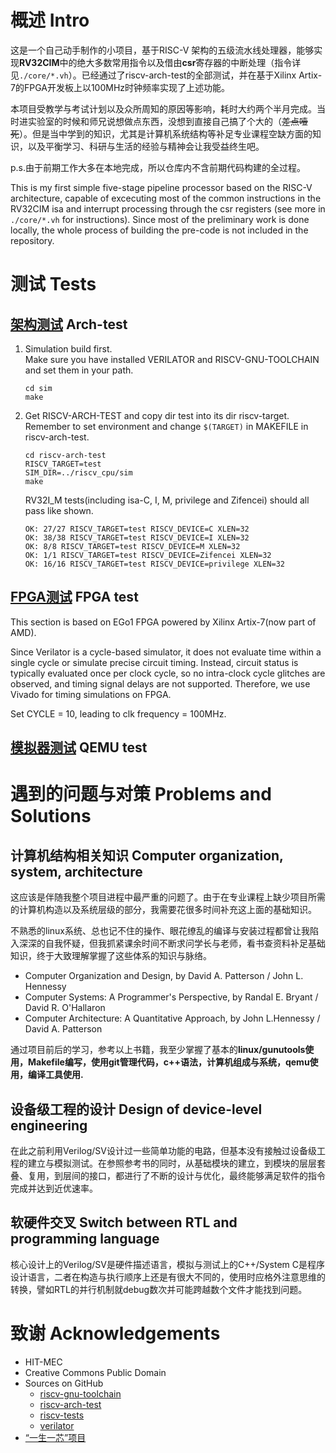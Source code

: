 # 概述 Intro

这是一个自己动手制作的小项目，基于RISC-V
架构的五级流水线处理器，能够实现**RV32CIM**中的绝大多数常用指令以及借由**csr**寄存器的中断处理（指令详见`./core/*.vh`）。已经通过了riscv-arch-test的全部测试，并在基于Xilinx Artix-7的FPGA开发板上以100MHz时钟频率实现了上述功能。


本项目受教学与考试计划以及众所周知的原因等影响，耗时大约两个半月完成。当时进实验室的时候和师兄说想做点东西，没想到直接自己搞了个大的（~~差点噎死~~）。但是当中学到的知识，尤其是计算机系统结构等补足专业课程空缺方面的知识，以及平衡学习、科研与生活的经验与精神会让我受益终生吧。

p.s.由于前期工作大多在本地完成，所以仓库内不含前期代码构建的全过程。

This is my first simple five-stage pipeline processor based on the RISC-V architecture, capable of excecuting most of the common instructions in the RV32CIM isa and interrupt processing through the csr registers (see more in `./core/*.vh` for instructions). Since most of the preliminary work is done locally, the whole process of building the pre-code is not included in the repository.

# 测试 Tests

## [架构测试](https://github.com/liuyuxivapor/riscv_cpu) Arch-test
1. Simulation build first.    
   Make sure you have installed VERILATOR and RISCV-GNU-TOOLCHAIN and set them in your path.
   ```
   cd sim
   make
2. Get RISCV-ARCH-TEST and copy dir test into its dir riscv-target.    
   Remember to set environment and change `$(TARGET)` in MAKEFILE in riscv-arch-test.
   ```
   cd riscv-arch-test
   RISCV_TARGET=test
   SIM_DIR=../riscv_cpu/sim
   make
   ```

   RV32I_M tests(including isa-C, I, M, privilege and Zifencei) should all pass like shown.
   ```
   OK: 27/27 RISCV_TARGET=test RISCV_DEVICE=C XLEN=32
   OK: 38/38 RISCV_TARGET=test RISCV_DEVICE=I XLEN=32
   OK: 8/8 RISCV_TARGET=test RISCV_DEVICE=M XLEN=32
   OK: 1/1 RISCV_TARGET=test RISCV_DEVICE=Zifencei XLEN=32
   OK: 16/16 RISCV_TARGET=test RISCV_DEVICE=privilege XLEN=32
   ```

## [FPGA测试](https://github.com/liuyuxivapor/riscv_cpu/tree/fpga) FPGA test

This section is based on EGo1 FPGA powered by Xilinx Artix-7(now part of AMD).

Since Verilator is a cycle-based simulator, it does not evaluate time within a single cycle or simulate precise circuit timing. Instead, circuit status is typically evaluated once per clock cycle, so no intra-clock cycle glitches are observed, and timing signal delays are not supported. Therefore, we use Vivado for timing simulations on FPGA.

Set CYCLE = 10, leading to clk frequency = 100MHz.

## [模拟器测试](https://github.com/liuyuxivapor/riscv_cpu/tree/qemu) QEMU test

# 遇到的问题与对策 Problems and Solutions

## 计算机结构相关知识 Computer organization, system, architecture

这应该是伴随我整个项目进程中最严重的问题了。由于在专业课程上缺少项目所需的计算机构造以及系统层级的部分，我需要花很多时间补充这上面的基础知识。

不熟悉的linux系统、总也记不住的操作、眼花缭乱的编译与安装过程都曾让我陷入深深的自我怀疑，但我抓紧课余时间不断求问学长与老师，看书查资料补足基础知识，终于大致理解掌握了这些体系的知识与脉络。

- Computer Organization and Design, by David A. Patterson / John L. Hennessy
- Computer Systems: A Programmer's Perspective, by Randal E. Bryant / David R. O'Hallaron
- Computer Architecture: A Quantitative Approach, by John L.Hennessy / David A. Patterson

通过项目前后的学习，参考以上书籍，我至少掌握了基本的**linux/gunutools使用，Makefile编写，使用git管理代码，c++语法，计算机组成与系统，qemu使用，编译工具使用.**

## 设备级工程的设计 Design of device-level engineering

在此之前利用Verilog/SV设计过一些简单功能的电路，但基本没有接触过设备级工程的建立与模拟测试。在参照参考书的同时，从基础模块的建立，到模块的层层套叠、复用，到层间的接口，都进行了不断的设计与优化，最终能够满足软件的指令完成并达到近优速率。


## 软硬件交叉 Switch between RTL and programming language

核心设计上的Verilog/SV是硬件描述语言，模拟与测试上的C++/System C是程序设计语言，二者在构造与执行顺序上还是有很大不同的，使用时应格外注意思维的转换，譬如RTL的并行机制就debug数次并可能跨越数个文件才能找到问题。

# 致谢 Acknowledgements
- HIT-MEC
- Creative Commons Public Domain
- Sources on GitHub
  - [riscv-gnu-toolchain](https://github.com/riscv-collab/riscv-gnu-toolchain)
  - [riscv-arch-test](https://github.com/riscv-non-isa/riscv-arch-test)
  - [riscv-tests](https://github.com/riscv-software-src/riscv-tests)
  - [verilator](https://github.com/verilator/verilator)
- [“一生一芯”项目](https://ysyx.oscc.cc)